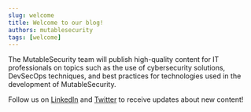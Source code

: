 ```yaml
---
slug: welcome
title: Welcome to our blog!
authors: mutablesecurity
tags: [welcome]
---
```


The MutableSecurity team will publish high-quality content for IT professionals on topics such as the use of cybersecurity solutions, DevSecOps techniques, and best practices for technologies used in the development of MutableSecurity.

Follow us on [LinkedIn](https://linkedin.com/company/mutablesecurity) and [Twitter](https://twitter.com/mutablesecurity) to receive updates about new content!